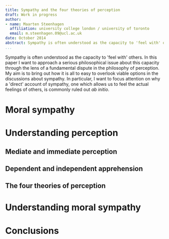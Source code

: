 ```yaml
---
title: Sympathy and the four theories of perception
draft: Work in progress
author:
- name: Maarten Steenhagen
  affiliation: university college london / university of toronto
  email: m.steenhagen.09@ucl.ac.uk
date: October 2014
abstract: Sympathy is often understood as the capacity to 'feel with' others. In this paper I want to approach a serious philosophical issue about this capacity through the lens of a fundamental dispute in the philosophy of perception. My aim is to bring out how it is all to easy to overlook viable options in the discussions about sympathy. In particular, I want to focus attention on why a 'direct' account of sympathy, one which allows us to feel the actual feelings of others, is commonly ruled out ab initio.
...
```


Sympathy is often understood as the capacity to 'feel with' others. In this paper I want to approach a serious philosophical issue about this capacity through the lens of a fundamental dispute in the philosophy of perception. My aim is to bring out how it is all to easy to overlook viable options in the discussions about sympathy. In particular, I want to focus attention on why a 'direct' account of sympathy, one which allows us to feel the actual feelings of others, is commonly ruled out _ab initio_.

# Moral sympathy

# Understanding perception

## Mediate and immediate perception

## Dependent and independent apprehension

## The four theories of perception 

# Understanding moral sympathy

# Conclusions